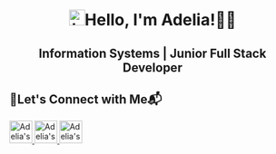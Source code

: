 <h1 align="center"><img src="https://user-images.githubusercontent.com/1303154/88677602-1635ba80-d120-11ea-84d8-d263ba5fc3c0.gif" width="28px" alt="hi">Hello, I'm Adelia!👩‍💻</h1>
<h2 align="center">Information Systems | Junior Full Stack Developer</h2>

<h2>🔗Let's Connect with Me📬</h2>

<p align="left"> <a href="https://www.instagram.com/adelialistic/">
  <img alt="Adelia's Instagram" width="40" height="40" src="https://raw.githubusercontent.com/hussainweb/hussainweb/main/icons/instagram.png" />
</a>
<a href="https://discord.com/users/Adele#5179">
  <img alt="Adelia's Discord" width="40" height="40" src="https://raw.githubusercontent.com/peterthehan/peterthehan/master/assets/discord.svg" />
</a>
<a href="www.linkedin.com/in/adelia-account">
  <img alt="Adelia's LinkedIN" width="40" height="40" src="https://raw.githubusercontent.com/peterthehan/peterthehan/master/assets/linkedin.svg" />
</a>
</p>
